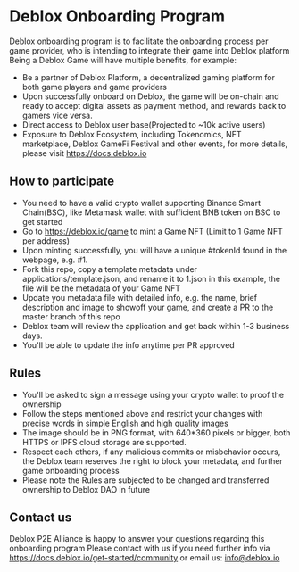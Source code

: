 # Deblox Onboarding Program

Deblox onboarding program is to facilitate the onboarding process per game provider, who is intending to integrate their game into Deblox platform
Being a Deblox Game will have multiple benefits, for example:

* Be a partner of Deblox Platform, a decentralized gaming platform for both game players and game providers
* Upon successfully onboard on Deblox, the game will be on-chain and ready to accept digital assets as payment method, and rewards back to gamers vice versa. 
* Direct access to Deblox user base(Projected to ~10k active users)
* Exposure to Deblox Ecosystem, including Tokenomics, NFT marketplace, Deblox GameFi Festival and other events, for more details, please visit https://docs.deblox.io

## How to participate
* You need to have a valid crypto wallet supporting Binance Smart Chain(BSC), like Metamask wallet with sufficient BNB token on BSC to get started
* Go to https://deblox.io/game to mint a Game NFT (Limit to 1 Game NFT per address)
* Upon minting successfully, you will have a unique #tokenId found in the webpage, e.g. #1.
* Fork this repo, copy a template metadata under applications/template.json, and rename it to 1.json in this example, the file will be the metadata of your Game NFT
* Update you metadata file with detailed info, e.g. the name, brief description and image to showoff your game, and create a PR to the master branch of this repo
* Deblox team will review the application and get back within 1-3 business days.
* You'll be able to update the info anytime per PR approved

## Rules 
* You'll be asked to sign a message using your crypto wallet to proof the ownership 
* Follow the steps mentioned above and restrict your changes with precise words in simple English and high quality images 
* The image should be in PNG format, with 640*360 pixels or bigger, both HTTPS or IPFS cloud storage are supported.
* Respect each others, if any malicious commits or misbehavior occurs, the Deblox team reserves the right to block your metadata, and further game onboarding process
* Please note the Rules are subjected to be changed and transferred ownership to Deblox DAO in future

## Contact us
Deblox P2E Alliance is happy to answer your questions regarding this onboarding program
Please contact with us if you need further info via https://docs.deblox.io/get-started/community or email us: info@deblox.io
